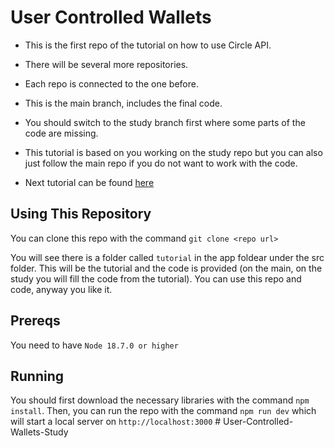 # User Controlled Wallets

- This is the first repo of the tutorial on how to use Circle API. 
- There will be several more repositories. 
- Each repo is connected to the one before.
- This is the main branch, includes the final code.
- You should switch to the study branch first where some parts of the code are missing.
- This tutorial is based on you working on the study repo but you can also just follow the main repo if you do not want to work with the code.

- Next tutorial can be found [here](https://github.com/SimonYuvarlak/Working-With-User-Controlled-Wallets.git)

## Using This Repository

You can clone this repo with the command `git clone <repo url>`

You will see there is a folder called `tutorial` in the app foldear under the src folder. This will be the tutorial and the code is provided (on the main, on the study you will fill the code from the tutorial). You can use this repo and code, anyway you like it.

## Prereqs

You need to have `Node 18.7.0 or higher`

## Running

You should first download the necessary libraries with the command `npm install`.
Then, you can run the repo with the command `npm run dev` which will start a local server on `http://localhost:3000`
#   U s e r - C o n t r o l l e d - W a l l e t s - S t u d y  
 